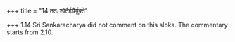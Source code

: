 +++
title = "14 ततः श्वेतैर्हयैर्युक्ते"

+++
1.14 Sri Sankaracharya did not comment on this sloka. The commentary
starts from 2.10.  
  
